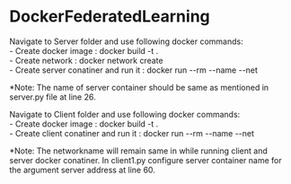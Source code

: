 # DockerFederatedLearning

Navigate to Server folder and use following docker commands:  
	- Create docker image : docker build -t <serverimagename> .   
	- Create network : docker network create <networkname>  
	- Create server conatiner and run it : docker run --rm --name <servercontainername>  --net <networkname> <imagename>   
	
*Note: The name of server container should be same as mentioned in server.py file at line 26.  

Navigate to Client folder and use following docker commands:  
	- Create docker image : docker build -t <clientimagename> .   
	- Create client conatiner and run it : docker run --rm --name <clientcontainername>  --net <networkname> <clientimagename>   
	
*Note: The networkname will remain same in while running client and server docker conatiner. In client1.py configure server container name for the argument server address at line 60.
